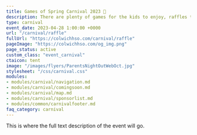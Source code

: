 ```yaml
---
title: Games of Spring Carnival 2023 🎪
description: There are plenty of games for the kids to enjoy, raffles to be won, and money to be raised for CES.
type: carnival
event_date: 2023-04-28 1:00:00 +0000
url: "/carnival/raffle"
fullUrl: "https://colwichhso.com/carnival/raffle"
pageImage: "https://colwichhso.com/og_img.png"
page_status: active
custom_class: "event_carnival"
ctaicon: tent
image: "/images/flyers/ParentsNightOutWebOct.jpg"
stylesheet: "/css/carnival.css"
modules:
- modules/carnival/navigation.md
- modules/carnival/comingsoon.md
- modules/carnival/map.md
- modules/carnival/sponsorlist.md
- modules/common/carnivalfooter.md
faq_category: carnival
---
```

This is where the full text description of the event will go.